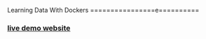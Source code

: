Learning Data With Dockers
================e==========

### [live demo website](http://dockerhack2014.opennote.info/)
